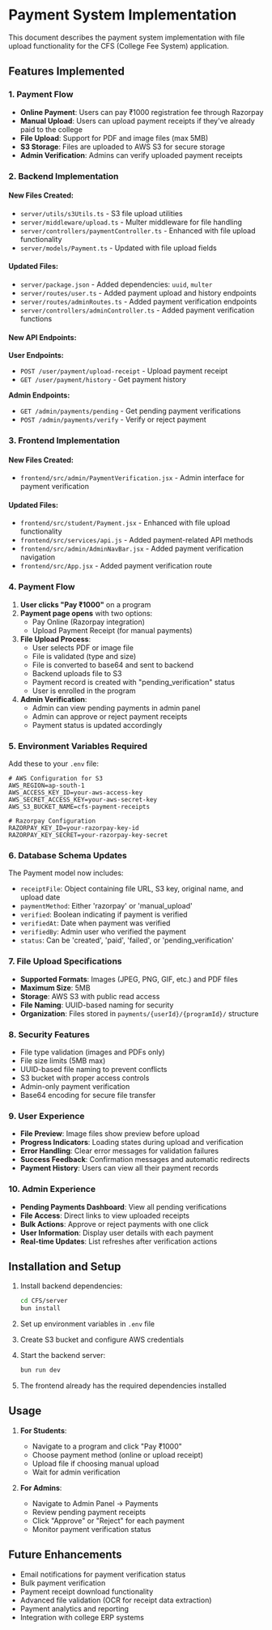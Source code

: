 # Payment System Implementation

This document describes the payment system implementation with file upload functionality for the CFS (College Fee System) application.

## Features Implemented

### 1. Payment Flow
- **Online Payment**: Users can pay ₹1000 registration fee through Razorpay
- **Manual Upload**: Users can upload payment receipts if they've already paid to the college
- **File Upload**: Support for PDF and image files (max 5MB)
- **S3 Storage**: Files are uploaded to AWS S3 for secure storage
- **Admin Verification**: Admins can verify uploaded payment receipts

### 2. Backend Implementation

#### New Files Created:
- `server/utils/s3Utils.ts` - S3 file upload utilities
- `server/middleware/upload.ts` - Multer middleware for file handling
- `server/controllers/paymentController.ts` - Enhanced with file upload functionality
- `server/models/Payment.ts` - Updated with file upload fields

#### Updated Files:
- `server/package.json` - Added dependencies: `uuid`, `multer`
- `server/routes/user.ts` - Added payment upload and history endpoints
- `server/routes/adminRoutes.ts` - Added payment verification endpoints
- `server/controllers/adminController.ts` - Added payment verification functions

#### New API Endpoints:

**User Endpoints:**
- `POST /user/payment/upload-receipt` - Upload payment receipt
- `GET /user/payment/history` - Get payment history

**Admin Endpoints:**
- `GET /admin/payments/pending` - Get pending payment verifications
- `POST /admin/payments/verify` - Verify or reject payment

### 3. Frontend Implementation

#### New Files Created:
- `frontend/src/admin/PaymentVerification.jsx` - Admin interface for payment verification

#### Updated Files:
- `frontend/src/student/Payment.jsx` - Enhanced with file upload functionality
- `frontend/src/services/api.js` - Added payment-related API methods
- `frontend/src/admin/AdminNavBar.jsx` - Added payment verification navigation
- `frontend/src/App.jsx` - Added payment verification route

### 4. Payment Flow

1. **User clicks "Pay ₹1000"** on a program
2. **Payment page opens** with two options:
   - Pay Online (Razorpay integration)
   - Upload Payment Receipt (for manual payments)
3. **File Upload Process**:
   - User selects PDF or image file
   - File is validated (type and size)
   - File is converted to base64 and sent to backend
   - Backend uploads file to S3
   - Payment record is created with "pending_verification" status
   - User is enrolled in the program
4. **Admin Verification**:
   - Admin can view pending payments in admin panel
   - Admin can approve or reject payment receipts
   - Payment status is updated accordingly

### 5. Environment Variables Required

Add these to your `.env` file:

```env
# AWS Configuration for S3
AWS_REGION=ap-south-1
AWS_ACCESS_KEY_ID=your-aws-access-key
AWS_SECRET_ACCESS_KEY=your-aws-secret-key
AWS_S3_BUCKET_NAME=cfs-payment-receipts

# Razorpay Configuration
RAZORPAY_KEY_ID=your-razorpay-key-id
RAZORPAY_KEY_SECRET=your-razorpay-key-secret
```

### 6. Database Schema Updates

The Payment model now includes:
- `receiptFile`: Object containing file URL, S3 key, original name, and upload date
- `paymentMethod`: Either 'razorpay' or 'manual_upload'
- `verified`: Boolean indicating if payment is verified
- `verifiedAt`: Date when payment was verified
- `verifiedBy`: Admin user who verified the payment
- `status`: Can be 'created', 'paid', 'failed', or 'pending_verification'

### 7. File Upload Specifications

- **Supported Formats**: Images (JPEG, PNG, GIF, etc.) and PDF files
- **Maximum Size**: 5MB
- **Storage**: AWS S3 with public read access
- **File Naming**: UUID-based naming for security
- **Organization**: Files stored in `payments/{userId}/{programId}/` structure

### 8. Security Features

- File type validation (images and PDFs only)
- File size limits (5MB max)
- UUID-based file naming to prevent conflicts
- S3 bucket with proper access controls
- Admin-only payment verification
- Base64 encoding for secure file transfer

### 9. User Experience

- **File Preview**: Image files show preview before upload
- **Progress Indicators**: Loading states during upload and verification
- **Error Handling**: Clear error messages for validation failures
- **Success Feedback**: Confirmation messages and automatic redirects
- **Payment History**: Users can view all their payment records

### 10. Admin Experience

- **Pending Payments Dashboard**: View all pending verifications
- **File Access**: Direct links to view uploaded receipts
- **Bulk Actions**: Approve or reject payments with one click
- **User Information**: Display user details with each payment
- **Real-time Updates**: List refreshes after verification actions

## Installation and Setup

1. Install backend dependencies:
   ```bash
   cd CFS/server
   bun install
   ```

2. Set up environment variables in `.env` file

3. Create S3 bucket and configure AWS credentials

4. Start the backend server:
   ```bash
   bun run dev
   ```

5. The frontend already has the required dependencies installed

## Usage

1. **For Students**:
   - Navigate to a program and click "Pay ₹1000"
   - Choose payment method (online or upload receipt)
   - Upload file if choosing manual upload
   - Wait for admin verification

2. **For Admins**:
   - Navigate to Admin Panel → Payments
   - Review pending payment receipts
   - Click "Approve" or "Reject" for each payment
   - Monitor payment verification status

## Future Enhancements

- Email notifications for payment verification status
- Bulk payment verification
- Payment receipt download functionality
- Advanced file validation (OCR for receipt data extraction)
- Payment analytics and reporting
- Integration with college ERP systems 
